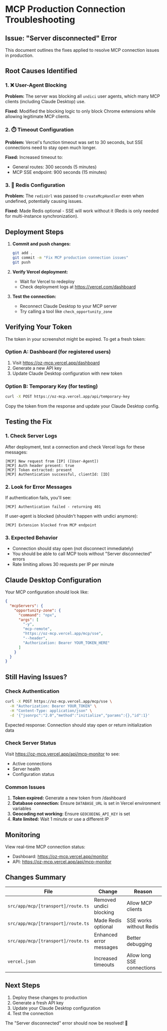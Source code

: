 # MCP Production Connection Troubleshooting

## Issue: "Server disconnected" Error

This document outlines the fixes applied to resolve MCP connection issues in production.

## Root Causes Identified

### 1. ❌ User-Agent Blocking
**Problem:** The server was blocking all `undici` user agents, which many MCP clients (including Claude Desktop) use.

**Fixed:** Modified the blocking logic to only block Chrome extensions while allowing legitimate MCP clients.

### 2. ⏱️ Timeout Configuration
**Problem:** Vercel's function timeout was set to 30 seconds, but SSE connections need to stay open much longer.

**Fixed:** Increased timeout to:
- General routes: 300 seconds (5 minutes)
- MCP SSE endpoint: 900 seconds (15 minutes)

### 3. 🔧 Redis Configuration
**Problem:** The `redisUrl` was passed to `createMcpHandler` even when undefined, potentially causing issues.

**Fixed:** Made Redis optional - SSE will work without it (Redis is only needed for multi-instance synchronization).

## Deployment Steps

1. **Commit and push changes:**
   ```bash
   git add .
   git commit -m "Fix MCP production connection issues"
   git push
   ```

2. **Verify Vercel deployment:**
   - Wait for Vercel to redeploy
   - Check deployment logs at https://vercel.com/dashboard

3. **Test the connection:**
   - Reconnect Claude Desktop to your MCP server
   - Try calling a tool like `check_opportunity_zone`

## Verifying Your Token

The token in your screenshot might be expired. To get a fresh token:

### Option A: Dashboard (for registered users)
1. Visit https://oz-mcp.vercel.app/dashboard
2. Generate a new API key
3. Update Claude Desktop configuration with new token

### Option B: Temporary Key (for testing)
```bash
curl -X POST https://oz-mcp.vercel.app/api/temporary-key
```

Copy the token from the response and update your Claude Desktop config.

## Testing the Fix

### 1. Check Server Logs
After deployment, test a connection and check Vercel logs for these messages:
```
[MCP] New request from [IP] ([User-Agent])
[MCP] Auth header present: true
[MCP] Token extracted: present
[MCP] Authentication successful, clientId: [ID]
```

### 2. Look for Error Messages
If authentication fails, you'll see:
```
[MCP] Authentication failed - returning 401
```

If user-agent is blocked (shouldn't happen with undici anymore):
```
[MCP] Extension blocked from MCP endpoint
```

### 3. Expected Behavior
- Connection should stay open (not disconnect immediately)
- You should be able to call MCP tools without "Server disconnected" errors
- Rate limiting allows 30 requests per IP per minute

## Claude Desktop Configuration

Your MCP configuration should look like:
```json
{
  "mcpServers": {
    "opportunity-zone": {
      "command": "npx",
      "args": [
        "-y",
        "mcp-remote",
        "https://oz-mcp.vercel.app/mcp/sse",
        "--header",
        "Authorization: Bearer YOUR_TOKEN_HERE"
      ]
    }
  }
}
```

## Still Having Issues?

### Check Authentication
```bash
curl -X POST https://oz-mcp.vercel.app/mcp/sse \
  -H "Authorization: Bearer YOUR_TOKEN" \
  -H "Content-Type: application/json" \
  -d '{"jsonrpc":"2.0","method":"initialize","params":{},"id":1}'
```

Expected response: Connection should stay open or return initialization data

### Check Server Status
Visit https://oz-mcp.vercel.app/api/mcp-monitor to see:
- Active connections
- Server health
- Configuration status

### Common Issues

1. **Token expired:** Generate a new token from /dashboard
2. **Database connection:** Ensure `DATABASE_URL` is set in Vercel environment variables
3. **Geocoding not working:** Ensure `GEOCODING_API_KEY` is set
4. **Rate limited:** Wait 1 minute or use a different IP

## Monitoring

View real-time MCP connection status:
- Dashboard: https://oz-mcp.vercel.app/monitor
- API: https://oz-mcp.vercel.app/api/mcp-monitor

## Changes Summary

| File | Change | Reason |
|------|--------|--------|
| `src/app/mcp/[transport]/route.ts` | Removed undici blocking | Allow MCP clients |
| `src/app/mcp/[transport]/route.ts` | Made Redis optional | SSE works without Redis |
| `src/app/mcp/[transport]/route.ts` | Enhanced error messages | Better debugging |
| `vercel.json` | Increased timeouts | Allow long SSE connections |

## Next Steps

1. Deploy these changes to production
2. Generate a fresh API key
3. Update your Claude Desktop configuration
4. Test the connection

The "Server disconnected" error should now be resolved! 🎉

